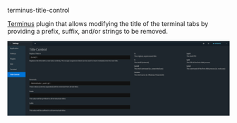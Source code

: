 
terminus-title-control

[Terminus](https://eugeny.github.io/terminus/) plugin that allows modifying the title of the terminal tabs by providing a prefix, suffix, and/or strings to be removed.

![settings screenshot](settings.png)
